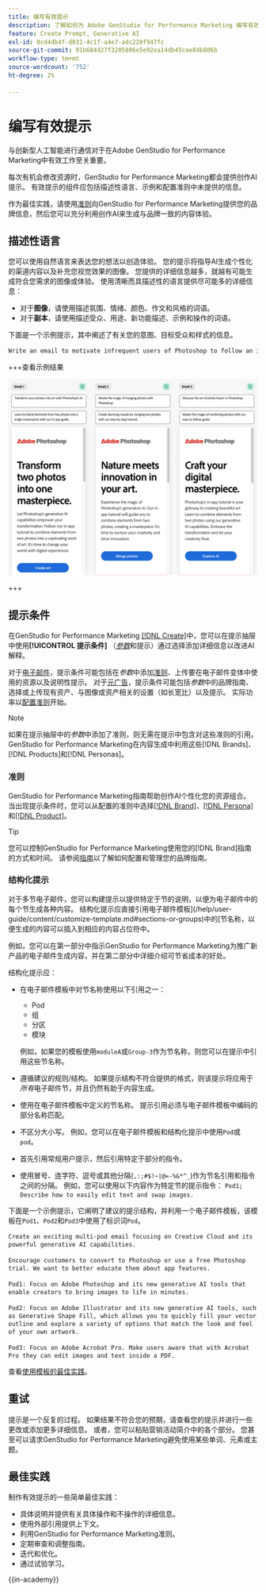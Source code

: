 ```yaml
---
title: 编写有效提示
description: 了解如何为 Adobe GenStudio for Performance Marketing 编写有效的提示。
feature: Create Prompt, Generative AI
exl-id: 0cd4db4f-d031-4c1f-a4e7-adc220f947fc
source-git-commit: 91b684d27f3205806e5e92ea14db45cee84b806b
workflow-type: tm+mt
source-wordcount: '752'
ht-degree: 2%

---
```


# 编写有效提示

与创新型人工智能进行通信对于在Adobe GenStudio for Performance Marketing中有效工作至关重要。

每次有机会修改资源时，GenStudio for Performance Marketing都会提供创作AI提示。 有效提示的组件应包括描述性语言、示例和配置准则中未提供的信息。

作为最佳实践，请使用[准则](/help/user-guide/guidelines/overview.md)向GenStudio for Performance Marketing提供您的品牌信息，然后您可以充分利用创作AI来生成与品牌一致的内容体验。

## 描述性语言

您可以使用自然语言来表达您的想法以创造体验。 您的提示将指导AI生成个性化的渠道内容以及补充您视觉效果的图像。 您提供的详细信息越多，就越有可能生成符合您需求的图像或体验。 使用清晰而具描述性的语言提供尽可能多的详细信息：

- 对于&#x200B;**图像**，请使用描述氛围、情绪、颜色、作文和风格的词语。
- 对于&#x200B;**副本**，请使用描述受众、用途、新功能描述、示例和操作的词语。

下面是一个示例提示，其中阐述了有关您的意图、目标受众和样式的信息。

```bash
Write an email to motivate infrequent users of Photoshop to follow an in-app tutorial that teaches them to combine elements of two photos into a beautiful work of art. Highlight the generative AI capabilities of Photoshop and use references to natural imagery.
```

+++查看示例结果

![三个生成的电子邮件](/help/assets/sample-email.png)

+++

## 提示条件

在GenStudio for Performance Marketing [[!DNL Create]](/help/user-guide/create/overview.md)中，您可以在提示抽屉中使用&#x200B;**[!UICONTROL 提示条件]** （[_参数_](/help/user-guide/create/overview.md#parameters)&#x200B;和提示）通过选择添加详细信息以改进AI解释。

对于[电子邮件](/help/user-guide/create/email-experiences.md)，提示条件可能包括在&#x200B;_参数_&#x200B;中添加[准则](/help/user-guide/guidelines/overview.md)、上传要在电子邮件变体中使用的资源以及说明性提示。 对于[元广告](/help/user-guide/create/create-meta-ad.md)，提示条件可能包括&#x200B;_参数_&#x200B;中的品牌指南、选择或上传现有资产、与图像或资产相关的设置（如长宽比）以及提示。 实际功率以[配置准则](/help/user-guide/guidelines/add-guidelines.md)开始。

>[!NOTE]
>
>如果在提示抽屉中的&#x200B;_参数_&#x200B;中添加了准则，则无需在提示中包含对这些准则的引用。 GenStudio for Performance Marketing在内容生成中利用这些[!DNL Brands]、[!DNL Products]和[!DNL Personas]。

### 准则

GenStudio for Performance Marketing指南帮助创作AI个性化您的资源组合。 当出现提示条件时，您可以从配置的准则中选择[[!DNL Brand]](/help/user-guide/guidelines/brands.md)、[[!DNL Persona]](/help/user-guide/guidelines/personas.md)和[[!DNL Product]](/help/user-guide/guidelines/products.md)。

>[!TIP]
>
>您可以控制GenStudio for Performance Marketing使用您的[!DNL Brand]指南的方式和时间。 请参阅[指南](/help/user-guide/guidelines/overview.md)以了解如何配置和管理您的品牌指南。

### 结构化提示

对于多节电子邮件，您可以构建提示以提供特定于节的说明，以便为电子邮件中的每个节生成各种内容。 结构化提示应直接引用电子邮件模板](/help/user-guide/content/customize-template.md#sections-or-groups)中的[节名称，以便生成的内容可以插入到相应的内容占位符中。

例如，您可以在第一部分中指示GenStudio for Performance Marketing为推广新产品的电子邮件生成内容，并在第二部分中详细介绍可节省成本的好处。

结构化提示应：

- 在电子邮件模板中对节名称使用以下引用之一：
   - Pod
   - 组
   - 分区
   - 模块

  例如，如果您的模板使用`moduleA`或`Group-3`作为节名称，则您可以在提示中引用这些节名称。

- 遵循建议的规则/结构。 如果提示结构不符合提供的格式，则该提示将应用于&#x200B;*所有*&#x200B;电子邮件节，并且仍然有助于内容生成。
- 使用在电子邮件模板中定义的节名称。 提示引用必须与电子邮件模板中编码的部分名称匹配。
- 不区分大小写。 例如，您可以在电子邮件模板和结构化提示中使用`Pod`或`pod`。
- 首先引用常规用户提示，然后引用特定于部分的指令。
- 使用冒号、连字符、逗号或其他分隔(`,:;#$!~|@=-%&*^_`)作为节名引用和指令之间的分隔。 例如，您可以使用以下内容作为特定节的提示指令： `Pod1; Describe how to easily edit text and swap images.`

下面是一个示例提示，它阐明了建议的提示结构，并利用一个电子邮件模板，该模板在`Pod1`、`Pod2`和`Pod3`中使用了标识词`Pod`。

```properties
Create an exciting multi-pod email focusing on Creative Cloud and its powerful generative AI capabilities.

Encourage customers to convert to Photoshop or use a free Photoshop trial. We want to better educate them about app features.

Pod1: Focus on Adobe Photoshop and its new generative AI tools that enable creators to bring images to life in minutes.

Pod2: Focus on Adobe Illustrator and its new generative AI tools, such as Generative Shape Fill, which allows you to quickly fill your vector outline and explore a variety of options that match the look and feel of your own artwork.

Pod3: Focus on Adobe Acrobat Pro. Make users aware that with Acrobat Pro they can edit images and text inside a PDF.
```

查看[使用模板的最佳实践](/help/user-guide/content/best-practices-for-templates.md)。

## 重试

提示是一个反复的过程。 如果结果不符合您的预期，请查看您的提示并进行一些更改或添加更多详细信息。 或者，您可以粘贴营销活动简介中的各个部分。 您甚至可以请求GenStudio for Performance Marketing避免使用某些单词、元素或主题。

## 最佳实践

制作有效提示的一些简单最佳实践：

- 具体说明并提供有关具体操作和不操作的详细信息。
- 使用外部引用提供上下文。
- 利用GenStudio for Performance Marketing准则。
- 定期审查和调整指南。
- 迭代和优化。
- 通过试验学习。

{{in-academy}}
